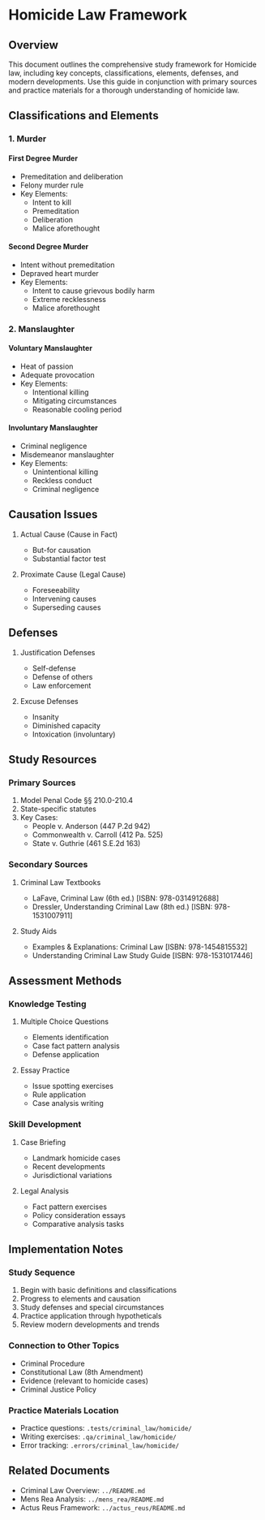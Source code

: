 # Homicide Law Framework

## Overview
This document outlines the comprehensive study framework for Homicide law, including key concepts, classifications, elements, defenses, and modern developments. Use this guide in conjunction with primary sources and practice materials for a thorough understanding of homicide law.

## Classifications and Elements

### 1. Murder
#### First Degree Murder
- Premeditation and deliberation
- Felony murder rule
- Key Elements:
  - Intent to kill
  - Premeditation
  - Deliberation
  - Malice aforethought

#### Second Degree Murder
- Intent without premeditation
- Depraved heart murder
- Key Elements:
  - Intent to cause grievous bodily harm
  - Extreme recklessness
  - Malice aforethought

### 2. Manslaughter
#### Voluntary Manslaughter
- Heat of passion
- Adequate provocation
- Key Elements:
  - Intentional killing
  - Mitigating circumstances
  - Reasonable cooling period

#### Involuntary Manslaughter
- Criminal negligence
- Misdemeanor manslaughter
- Key Elements:
  - Unintentional killing
  - Reckless conduct
  - Criminal negligence

## Causation Issues
1. Actual Cause (Cause in Fact)
   - But-for causation
   - Substantial factor test

2. Proximate Cause (Legal Cause)
   - Foreseeability
   - Intervening causes
   - Superseding causes

## Defenses
1. Justification Defenses
   - Self-defense
   - Defense of others
   - Law enforcement

2. Excuse Defenses
   - Insanity
   - Diminished capacity
   - Intoxication (involuntary)

## Study Resources

### Primary Sources
1. Model Penal Code §§ 210.0-210.4
2. State-specific statutes
3. Key Cases:
   - People v. Anderson (447 P.2d 942)
   - Commonwealth v. Carroll (412 Pa. 525)
   - State v. Guthrie (461 S.E.2d 163)

### Secondary Sources
1. Criminal Law Textbooks
   - LaFave, Criminal Law (6th ed.) [ISBN: 978-0314912688]
   - Dressler, Understanding Criminal Law (8th ed.) [ISBN: 978-1531007911]

2. Study Aids
   - Examples & Explanations: Criminal Law [ISBN: 978-1454815532]
   - Understanding Criminal Law Study Guide [ISBN: 978-1531017446]

## Assessment Methods

### Knowledge Testing
1. Multiple Choice Questions
   - Elements identification
   - Case fact pattern analysis
   - Defense application

2. Essay Practice
   - Issue spotting exercises
   - Rule application
   - Case analysis writing

### Skill Development
1. Case Briefing
   - Landmark homicide cases
   - Recent developments
   - Jurisdictional variations

2. Legal Analysis
   - Fact pattern exercises
   - Policy consideration essays
   - Comparative analysis tasks

## Implementation Notes

### Study Sequence
1. Begin with basic definitions and classifications
2. Progress to elements and causation
3. Study defenses and special circumstances
4. Practice application through hypotheticals
5. Review modern developments and trends

### Connection to Other Topics
- Criminal Procedure
- Constitutional Law (8th Amendment)
- Evidence (relevant to homicide cases)
- Criminal Justice Policy

### Practice Materials Location
- Practice questions: `.tests/criminal_law/homicide/`
- Writing exercises: `.qa/criminal_law/homicide/`
- Error tracking: `.errors/criminal_law/homicide/`

## Related Documents
- Criminal Law Overview: `../README.md`
- Mens Rea Analysis: `../mens_rea/README.md`
- Actus Reus Framework: `../actus_reus/README.md` 